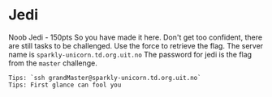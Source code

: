 # Jedi
Noob Jedi - 150pts
So you have made it here. Don't get too confident, there are still tasks to be challenged. Use the force to retrieve the flag. 
The server name is `sparkly-unicorn.td.org.uit.no` The password for jedi is the flag from the `master` challenge.



```
Tips: `ssh grandMaster@sparkly-unicorn.td.org.uit.no`
Tips: First glance can fool you
```